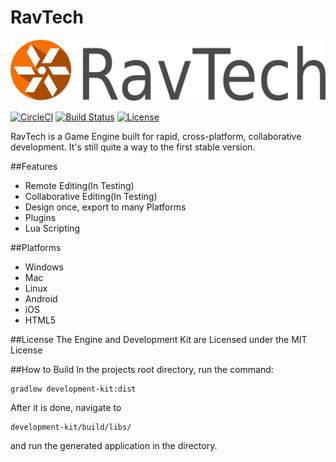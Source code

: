 # RavTech
![Alt text](/logo.png?raw=true "")

[![CircleCI](https://circleci.com/gh/Quexten/RavTech.svg?style=svg)](https://circleci.com/gh/Quexten/RavTech)
[![Build Status](https://travis-ci.org/Quexten/RavTech.svg?branch=master)](https://travis-ci.org/Quexten/RavTech)
[![License](http://img.shields.io/:license-mit-blue.svg)](http://mit-license.org)

RavTech is a Game Engine built for rapid, cross-platform, collaborative development.
It's still quite a way to the first stable version.

##Features
- Remote Editing(In Testing)
- Collaborative Editing(In Testing)
- Design once, export to many Platforms
- Plugins
- Lua Scripting

##Platforms
- Windows
- Mac
- Linux
- Android
- iOS
- HTML5

##License
The Engine and Development Kit are Licensed under the MIT License

##How to Build
In the projects root directory, run the command:
```
gradlew development-kit:dist
```
After it is done, navigate to 
```
development-kit/build/libs/
```
and run the generated application in the directory.
